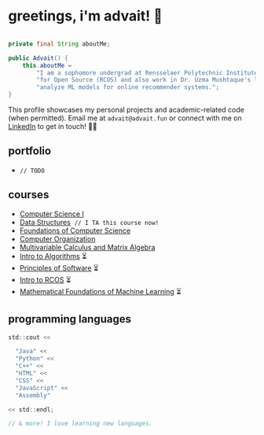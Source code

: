 # greetings, i'm advait! 🌸

```java

private final String aboutMe;

public Advait() {
    this.aboutMe =
        "I am a sophomore undergrad at Rensselaer Polytechnic Institute. I'm a coder in the Rensselaer Center " +
        "for Open Source (RCOS) and also work in Dr. Uzma Mushtaque's lab, where I currently develop and " +
        "analyze ML models for online recommender systems.";
}
```

This profile showcases my personal projects and academic-related code (when permitted). Email me at `advait@advait.fun` or connect with me on [LinkedIn](https://www.linkedin.com/in/advait-pavuluri/) to get in touch! ✌🏽

## portfolio
- `// TODO`

## courses
- [Computer Science I](https://catalog.rpi.edu/preview_course_nopop.php?catoid=11&coid=18313)
- [Data Structures](https://catalog.rpi.edu/preview_course_nopop.php?catoid=15&coid=26840) ‎‎ `// I TA this course now!`
- [Foundations of Computer Science](https://catalog.rpi.edu/preview_course_nopop.php?catoid=22&coid=44425)
- [Computer Organization](https://catalog.rpi.edu/preview_course_nopop.php?catoid=9&coid=14812)
- [Multivariable Calculus and Matrix Algebra](https://catalog.rpi.edu/preview_course_nopop.php?catoid=11&coid=18945)
- [Intro to Algorithms](https://catalog.rpi.edu/preview_course_nopop.php?catoid=8&coid=12992) ⏳
- [Principles of Software](https://catalog.rpi.edu/preview_course_nopop.php?catoid=15&coid=28170) ⏳
- [Intro to RCOS](https://catalog.rpi.edu/preview_course_nopop.php?catoid=30&coid=73852) ⏳
- [Mathematical Foundations of Machine Learning](https://catalog.rpi.edu/preview_course_nopop.php?catoid=30&coid=73954) ⏳

## programming languages
```c
std::cout <<

  "Java" << 
  "Python" <<
  "C++" << 
  "HTML" <<
  "CSS" <<
  "JavaScript" << 
  "Assembly"

<< std::endl;

// & more! I love learning new languages.
```
